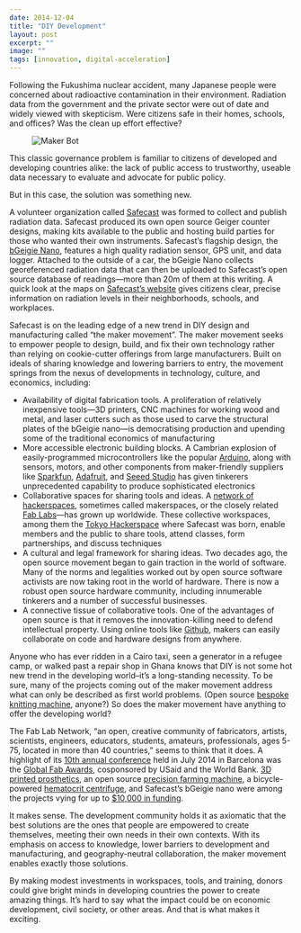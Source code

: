 ```yaml
---
date: 2014-12-04
title: "DIY Development"
layout: post
excerpt: ""
image: ""
tags: [innovation, digital-acceleration]
---
```

<p>Following the Fukushima nuclear accident, many Japanese people were concerned about radioactive contamination in their environment. Radiation data from the government and the private sector were out of date and widely viewed with skepticism. Were citizens safe in their homes, schools, and offices? Was the clean up effort effective?</p><figure class="kg-card kg-image-card"><img src="https://pubs.ghost.io/uploads/pubs-story-11.jpg" class="kg-image" alt="Maker Bot" loading="lazy"></figure><p>This classic governance problem is familiar to citizens of developed and developing countries alike: the lack of public access to trustworthy, useable data necessary to evaluate and advocate for public policy.</p><p>But in this case, the solution was something new.</p><p>A volunteer organization called <a href="http://blog.safecast.org/">Safecast</a> was formed to collect and publish radiation data. Safecast produced its own open source Geiger counter designs, making kits available to the public and hosting build parties for those who wanted their own instruments. Safecast’s flagship design, the <a href="http://blog.safecast.org/bgeigie-nano/">bGeigie Nano</a>, features a high quality radiation sensor, GPS unit, and data logger. Attached to the outside of a car, the bGeigie Nano collects georeferenced radiation data that can then be uploaded to Safecast’s open source database of readings—more than 20m of them at this writing. A quick look at the maps on <a href="http://safecast.org/tilemap/">Safecast’s website</a> gives citizens clear, precise information on radiation levels in their neighborhoods, schools, and workplaces.</p><p>Safecast is on the leading edge of a new trend in DIY design and manufacturing called “the maker movement”. The maker movement seeks to empower people to design, build, and fix their own technology rather than relying on cookie-cutter offerings from large manufacturers. Built on ideals of sharing knowledge and lowering barriers to entry, the movement springs from the nexus of developments in technology, culture, and economics, including:</p><ul><li>Availability of digital fabrication tools. A proliferation of relatively inexpensive tools—3D printers, CNC machines for working wood and metal, and laser cutters such as those used to carve the structural plates of the bGeigie nano—is democratising production and upending some of the traditional economics of manufacturing</li><li>More accessible electronic building blocks. A Cambrian explosion of easily-programmed microcontrollers like the popular <a href="http://www.arduino.cc/">Arduino</a>, along with sensors, motors, and other components from maker-friendly suppliers like <a href="https://www.sparkfun.com/">Sparkfun</a>, <a href="https://www.adafruit.com/">Adafruit</a>, and <a href="http://www.seeedstudio.com/depot/">Seeed Studio</a> has given tinkerers unprecedented capability to produce sophisticated electronics</li><li>Collaborative spaces for sharing tools and ideas. A <a href="http://hackerspaces.org/wiki/">network of hackerspaces</a>, sometimes called makerspaces, or the closely related <a href="http://www.fabfoundation.org/fab-labs/">Fab Labs</a>—has grown up worldwide. These collective workspaces, among them the <a href="http://www.tokyohackerspace.org/">Tokyo Hackerspace</a> where Safecast was born, enable members and the public to share tools, attend classes, form partnerships, and discuss techniques</li><li>A cultural and legal framework for sharing ideas. Two decades ago, the open source movement began to gain traction in the world of software. Many of the norms and legalities worked out by open source software activists are now taking root in the world of hardware. There is now a robust open source hardware community, including innumerable tinkerers and a number of successful businesses.</li><li>A connective tissue of collaborative tools. One of the advantages of open source is that it removes the innovation-killing need to defend intellectual property. Using online tools like <a href="https://github.com/">Github</a>, makers can easily collaborate on code and hardware designs from anywhere.</li></ul><p>Anyone who has ever ridden in a Cairo taxi, seen a generator in a refugee camp, or walked past a repair shop in Ghana knows that DIY is not some hot new trend in the developing world–it’s a long-standing necessity. To be sure, many of the projects coming out of the maker movement address what can only be described as first world problems. (Open source <a href="http://openknit.org/">bespoke knitting machine</a>, anyone?) So does the maker movement have anything to offer the developing world?</p><p>The Fab Lab Network, “an open, creative community of fabricators, artists, scientists, engineers, educators, students, amateurs, professionals, ages 5-75, located in more than 40 countries,” seems to think that it does. A highlight of its <a href="https://www.fab10.org/en">10th annual conference</a> held in July 2014 in Barcelona was the <a href="https://www.fab10.org/en/awards-details">Global Fab Awards</a>, cosponsored by USaid and the World Bank. <a href="http://www.gladius.io/">3D printed prosthetics</a>, an open source <a href="http://go.farmbot.it/">precision farming machine</a>, a bicycle-powered <a href="http://www.pri.org/stories/2014-01-09/nigerian-doctor-runs-his-hospital-corn-cobs-and-used-bike-parts">hematocrit centrifuge</a>, and Safecast’s bGeigie nano were among the projects vying for up to <a href="https://www.fab10.org/en/awards">$10,000 in funding</a>.</p><p>It makes sense. The development community holds it as axiomatic that the best solutions are the ones that people are empowered to create themselves, meeting their own needs in their own contexts. With its emphasis on access to knowledge, lower barriers to development and manufacturing, and geography-neutral collaboration, the maker movement enables exactly those solutions.</p><p>By making modest investments in workspaces, tools, and training, donors could give bright minds in developing countries the power to create amazing things. It’s hard to say what the impact could be on economic development, civil society, or other areas. And that is what makes it exciting.</p>
  